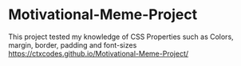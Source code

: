 # Motivational-Meme-Project
This project tested my knowledge of CSS Properties such as Colors, margin, border, padding and font-sizes
https://ctxcodes.github.io/Motivational-Meme-Project/

